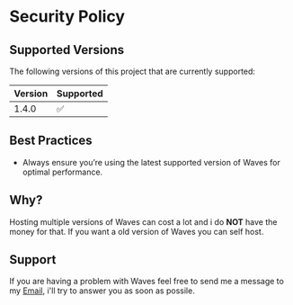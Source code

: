 # Security Policy

## Supported Versions

The following versions of this project that are currently supported:

| Version  | Supported          |
|----------|--------------------|
| 1.4.0    | :white_check_mark: |

## Best Practices

- Always ensure you’re using the latest supported version of Waves for optimal performance.

## Why?

Hosting multiple versions of Waves can cost a lot and i do **NOT** have the money for that.
If you want a old version of Waves you can self host.

## Support

If you are having a problem with Waves feel free to send me a message to my [Email](sefiicc@gmail.com), i'll try to answer you as soon as possile.
